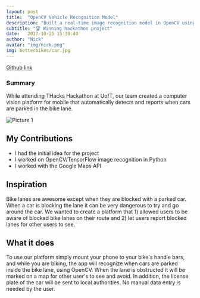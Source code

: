 ```yaml
---
layout: post
title:  "OpenCV Vehicle Recognition Model"
description: "Built a real-time image recognition model in OpenCV using Haar Cascades"
subtitle: "🏆 Winning hackathon project"
date:   2017-10-25 15:39:40
author: "Nick"
avatar: "img/nick.png"
img: betterbikes/car.jpg
---
```


[Github link](https://github.com/nighthawk469/betterbikelanes-opencv)

### Summary

While attending THacks Hackathon at UofT, our team created a computer vision platform for mobile that automatically detects and reports when cars are parked in the bike lane.

![Picture 1]({{site.baseurl}}/assets/img/betterbikes/team.jpg)

## My Contributions 
- I had the initial idea for the project
- I worked on OpenCV/TensorFlow image recognition in Python
- I worked with the Google Maps API

## Inspiration
Bike lanes are awesome except when they are blocked with a parked car. When a car is blocking the lane it can be very dangerous to try and go around the car. We wanted to create a platform that 1) allowed users to be aware of blocked bike lanes on their route and 2) let users report blocked lanes for other users to see.

## What it does
To use our platform simply mount your phone to your bike's handle bars, and while you are biking, the app will recognize when cars are parked inside the bike lane, using OpenCV. When the lane is obstructed it will be marked on a map for other user's to see and avoid. In addition, the license plate of the car will be sent to local authorities. No manual data entry is needed by the user.